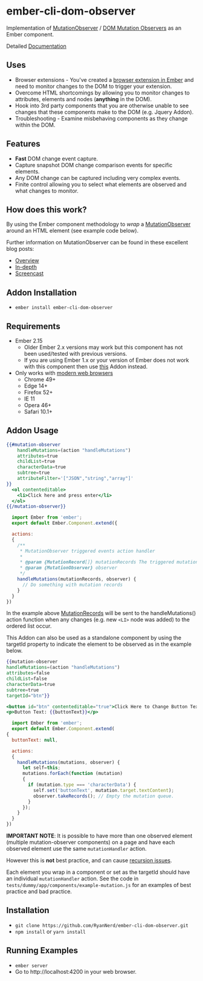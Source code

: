 # ember-cli-dom-observer

Implementation of [MutationObserver](https://developer.mozilla.org/en-US/docs/Web/API/MutationObserver) / [DOM Mutation Observers](http://dom.spec.whatwg.org/#mutation-observers) as an Ember component.

Detailed [Documentation](https://github.com/RyanNerd/ember-cli-dom-observer/wiki/Documentation)

Uses
----
* Browser extensions - You've created a [browser extension in Ember](https://www.youtube.com/watch?v=NtkpDL2yKGo) and 
  need to monitor changes to the DOM to trigger your extension. 
* Overcome HTML shortcomings by allowing you to monitor changes to attributes, elements
  and nodes (**anything** in the DOM).
* Hook into 3rd party components that you are otherwise unable to see changes that these components make to the 
  DOM (e.g. Jquery Addon).
* Troubleshooting - Examine misbehaving components as they change within the DOM.

Features
--------
* **Fast** DOM change event capture.
* Capture snapshot DOM change comparison events for specific elements.
* Any DOM change can be captured including very complex events.
* Finite control allowing you to select what elements are observed and what changes to monitor.

How does this work?
-------------------
By using the Ember component methodology to _wrap_ a
[MutationObserver](https://developer.mozilla.org/en-US/docs/Web/API/MutationObserver) around 
an HTML element (see example code below).

Further information on MutationObserver can be found in these excellent blog posts:
- [Overview](http://updates.html5rocks.com/2012/02/Detect-DOM-changes-with-Mutation-Observers)
- [In-depth](http://hacks.mozilla.org/2012/05/dom-mutationobserver-reacting-to-dom-changes-without-killing-browser-performance/)
- [Screencast](http://www.youtube.com/watch?v=eRZ4pO0gVWw)

 
## Addon Installation

* `ember install ember-cli-dom-observer`

## Requirements
* Ember 2.15 
  - Older Ember 2.x versions may work but this component has not been used/tested with previous versions.
  - If you are using Ember 1.x or your version of Ember does not work with this component
    then use [this](https://github.com/topaxi/ember-mutation-observer) Addon instead.
* Only works with [modern web browsers](http://caniuse.com/#search=mutationobserver)
  - Chrome 49+
  - Edge 14+
  - Firefox 52+
  - IE 11
  - Opera 46+
  - Safari 10.1+

## Addon Usage

```handlebars
{{#mutation-observer
    handleMutations=(action "handleMutations")
    attributes=true
    childList=true
    characterData=true
    subtree=true
    attributeFilter='["JSON","string","array"]'
}}
  <ol contenteditable>
    <li>Click here and press enter</li>
  </ol>
{{/mutation-observer}}
```

```javascript
  import Ember from 'ember';
  export default Ember.Component.extend({

  actions: 
  {
    /**
     * MutationObserver triggered events action handler
     * 
     * @param {MutationRecord[]} mutationRecords The triggered mutation records
     * @param {MutationObserver} observer
     */
    handleMutations(mutationRecords, observer) {
      // Do something with mutation records
    }
  }
})
```

In the example above [MutationRecords](https://developer.mozilla.org/en-US/docs/Web/API/MutationRecord)
will be sent to the handleMutations() action function
when any changes (e.g. new `<LI>` node was added) to the ordered list occur.

This Addon can also be used as a standalone component by using the targetId property
to indicate the element to be observed as in the example below.

```handlebars
{{mutation-observer
handleMutations=(action "handleMutations")
attributes=false
childList=false
characterData=true
subtree=true
targetId="btn"}}

<button id="btn" contenteditable="true">Click Here to Change Button Text</button>
<p>Button Text: {{buttonText}}</p>
```

```javascript
  import Ember from 'ember';
  export default Ember.Component.extend(
{
  buttonText: null,

  actions: 
  {
    handleMutations(mutations, observer) {
      let self=this;
      mutations.forEach(function (mutation) 
      {
        if (mutation.type === 'characterData') {
          self.set('buttonText', mutation.target.textContent);
          observer.takeRecords(); // Empty the mutation queue.
        }
      });
    }
  }
})
```

**IMPORTANT NOTE**: It is possible to have more than one observed element (multiple mutation-observer components) on a 
page and have each observed element use the same `mutationHandler` action.
 
However this is **not** best practice,
and can cause [recursion issues](https://bugzilla.mozilla.org/show_bug.cgi?id=1395767).

Each element you wrap in a component or set as the targetId should have an individual `mutationHandler` action.
See the code in `tests/dummy/app/components/example-mutation.js` for an examples of best practice and bad practice.

## Installation

* `git clone https://github.com/RyanNerd/ember-cli-dom-observer.git` 
* `npm install` or `yarn install`

## Running Examples

* `ember server`
* Go to http://localhost:4200 in your web browser.
